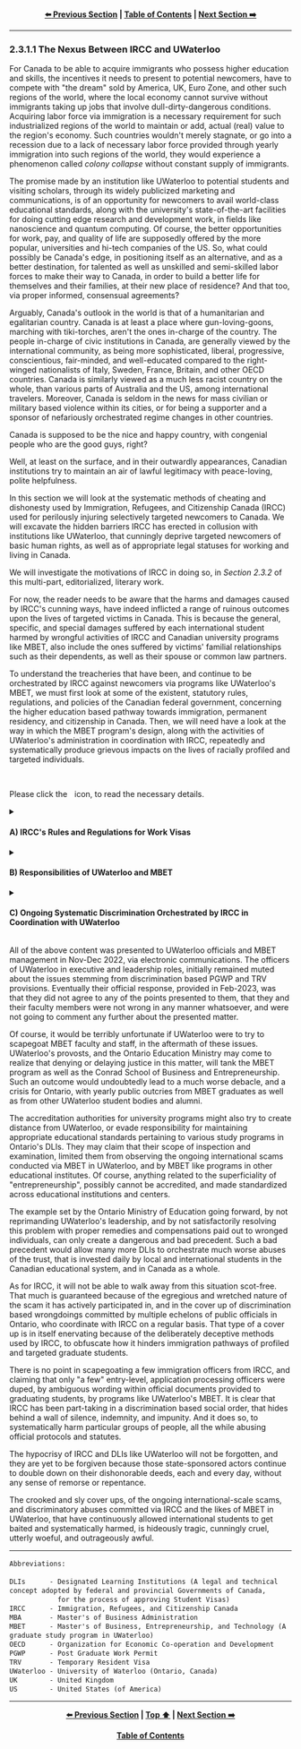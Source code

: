 <div align="center">
  
  **[:arrow_left: Previous Section][Prev] | [Table of Contents][TOC] | [Next Section :arrow_right:][Next]**
  
  [Prev]: ./02-3-1.md
  [Next]: ./02-3-1-2.md
  [TOC]: ./README.md#table-of-contents
  
</div>

---

### 2.3.1.1 The Nexus Between IRCC and UWaterloo 

For Canada to be able to acquire immigrants who possess higher education and skills, the incentives it needs to present to potential newcomers, have to compete with "the dream" sold by America, UK, Euro Zone, and other such regions of the world, where the local economy cannot survive without immigrants taking up jobs that involve dull-dirty-dangerous conditions. Acquiring labor force via immigration is a necessary requirement for such industrialized regions of the world to maintain or add, actual (real) value to the region's economy. Such countries wouldn't merely stagnate, or go into a recession due to a lack of necessary labor force provided through yearly immigration into such regions of the world, they would experience a phenomenon called *colony collapse* without constant supply of immigrants. 

The promise made by an institution like UWaterloo to potential students and visiting scholars, through its widely publicized marketing and communications, is of an opportunity for newcomers to avail world-class educational standards, along with the university's state-of-the-art facilities for doing cutting edge research and development work, in fields like nanoscience and quantum computing. Of course, the better opportunities for work, pay, and quality of life are supposedly offered by the more popular, universities and hi-tech companies of the US. So, what could possibly be Canada's edge, in positioning itself as an alternative, and as a better destination, for talented as well as unskilled and semi-skilled labor forces to make their way to Canada, in order to build a better life for themselves and their families, at their new place of residence? And that too, via proper informed, consensual agreements? 

Arguably, Canada's outlook in the world is that of a humanitarian and egalitarian country. Canada is at least a place where gun-loving-goons, marching with tiki-torches, aren't the ones in-charge of the country. The people in-charge of civic institutions in Canada, are generally viewed by the international community, as being more sophisticated, liberal, progressive, conscientious, fair-minded, and well-educated compared to the right-winged nationalists of Italy, Sweden, France, Britain, and other OECD countries. Canada is similarly viewed as a much less racist country on the whole, than various parts of Australia and the US, among international travelers. Moreover, Canada is seldom in the news for mass civilian or military based violence within its cities, or for being a supporter and a sponsor of nefariously orchestrated regime changes in other countries.  

Canada is supposed to be the nice and happy country, with congenial people who are the good guys, right? 

Well, at least on the surface, and in their outwardly appearances, Canadian institutions try to maintain an air of lawful legitimacy with peace-loving, polite helpfulness. 

In this section we will look at the systematic methods of cheating and dishonesty used by Immigration, Refugees, and Citizenship Canada (IRCC) used for perilously injuring selectively targeted newcomers to Canada. We will excavate the hidden barriers IRCC has erected in collusion with institutions like UWaterloo, that cunningly deprive targeted newcomers of basic human rights, as well as of appropriate legal statuses for working and living in Canada. 

We will investigate the motivations of IRCC in doing so, in *Section 2.3.2* of this multi-part, editorialized, literary work. 

For now, the reader needs to be aware that the harms and damages caused by IRCC's cunning ways, have indeed inflicted a range of ruinous outcomes upon the lives of targeted victims in Canada. This is because the general, specific, and special damages suffered by each international student harmed by wrongful activities of IRCC and Canadian university programs like MBET, also include the ones suffered by victims' familial relationships such as their dependents, as well as their spouse or common law partners.

To understand the treacheries that have been, and continue to be orchestrated by IRCC against newcomers via programs like UWaterloo's MBET, we must first look at some of the existent, statutory rules, regulations, and policies of the Canadian federal government, concerning the higher education based pathway towards immigration, permanent residency, and citizenship in Canada. Then, we will need have a look at the way in which the MBET program's design, along with the activities of UWaterloo's administration in coordination with IRCC, repeatedly and systematically produce grievous impacts on the lives of racially profiled and targeted individuals. 

<br>
<p>Please click the <img width="1%" src="./img/solid_white-pointing_right-triangle.png"></image> icon, to read the necessary details.</p>

<details><summary><h4>A) IRCC's Rules and Regulations for Work Visas</h4></summary>

1. The Canadian government has ascribed the terminology of ["Designated Learning Institutions" (DLIs)](https://www.canada.ca/en/immigration-refugees-citizenship/services/study-canada/study-permit/prepare/designated-learning-institutions-list.html) to recognized educational centers, schools, colleges, and universities in Canada which have been specially authorized by the government, to issue an admission or an invitation letter to prospective students and scholars, for the process of said student or scholar to be able to apply and obtain, an education or training based visit visa, so that they may then legally enter into Canada for educational purposes. The appropriate visit visa obtained for an authentic and legitimate educational program, is therefore, a vital necessity for a person to be able to pursue the Canadian educational program they have been accepted into.

1. For this ~~dissection~~ discussion, we will focus on the work related visa a person can obtain, via the successful completion of a graduate study program's coursework at a Canadian DLI. 

    1. Canadian immigration policies and statutes clearly state that once a person has graduated from a regular graduate course offered by a DLI, the person can avail the opportunity to apply for a Post Graduate Work Permit (PGWP) with its associated Temporary Resident Visa (TRV), as a "work visa", in order to legally reside and work in Canada. 

    1. As per IRCC's published polices, the duration of a PGWP and TRV, that can be given by its application processing office to a successful applicant, depends on the duration of the graduate study program's coursework attended, and completed, by the applicant. 

    1. Let us consider the following two questions: "Has the IRCC been genuine, forthright, and transparent about its policy to provide a one year long PGWP with its associated TRV, for successful applicants who complete a graduate study program from a Canadian DLI, with a course duration of one year? And similarly, has the IRCC been honest and transparent about providing an option of a three year long PGWP with its associated TRV, for successful applicants who complete a graduate study program from a Canadian DLI, with a course duration that is two or more years in length?"

    1. The answer to both of the above objective questions is an affirmative yes! This is because of the following verifiable public information that was published by IRCC, and has continued to be on display in its official `canada.ca` web-pages, and in legal effect, since the time of adopting the concept of DLIs.

    1. The following two pieces of evidence referencing Canadian statutes prove that when it comes to the period of validity of a PGWP, "The permit won’t be longer than the length of your study program" (as quoted in the given reference). 

        1. *"Post-graduation work permit (PGWP) validity and application"* — https://www.canada.ca/en/immigration-refugees-citizenship/corporate/publications-manuals/operational-bulletins-manuals/temporary-residents/study-permits/post-graduation-work-permit-program/permit.html (Last updated on 2021-12-16. Accessed on 2022-11-10.)

        1. *"How long is a post-graduation work permit valid?"* — https://www.cic.gc.ca/english/helpcentre/answer.asp?qnum=509&top=15 (Last updated on 2022-07-26. Accessed on 2022-11-10.)

</details>


<details><summary><h4>B) Responsibilities of UWaterloo and MBET</h4></summary>

1. MBET has continued to be a graduate study program offered by UWaterloo, *with a coursework duration of only one year*, from the time of its inception in early 2000s. Every prospective MBET student knows that the program's duration is of a single year, and aims to complete or extend their legal residence requirements in Canada, by the end of their MBET coursework. 

1. Similar to the essential documents issued by a DLI to a student or a scholar, for their entry into Canada and also for their admission into a particular program offered by the DLI, a number of official and vital documents are issued by the DLI at the time of course completion. This is so that the graduate may apply for further studies, or authorized work, and continue to reside legally within Canada. 

1. The **"Official Transcript"** pertaining to the graduated student's coursework, and **"The Letter of Course Completion"** are the essential, and main pieces of proof that indicate the student's graduation from the DLI upon the successful completion of their coursework. These two documents issued by the DLI, are a necessary part of the application package that needs to be submitted by the applicant to IRCC for a PGWP, and its associated TRV. They are necessarily used by IRCC officers, to make a decision on providing a PGWP to an applicant, with a particular duration of the permit's validity.

1. The Letter of Course Completion is also referred to as, "Letter confirming completion of the program of study", in various IRCC documentation for PGWP.  

</details>


<details><summary><h4>C) Ongoing Systematic Discrimination Orchestrated by IRCC in Coordination with UWaterloo</h4></summary>

1. The Official Transcript issued by UWaterloo shows the grades obtained by the student in each semester. UWaterloo usually has three semesters per year, which can at times be different for particular courses offered by some of UWaterloo's Colleges. So, by doing quite a bit of calculation about the number of semesters per year, the Official Transcript could, perhaps, indicate to a carefully inspecting IRCC officer, that the MBET program's is of one year duration.   

1. As such, the Letter of Course Completion has a standard template of text, which clearly describes that the graduate student attended and completed, a particular full-time coursework of a stated duration of certain months or years, at the issuing DLI.

1. However, the verbiage of The Letter of Course Completion issued by UWaterloo via the MBET program's supervisors, is deliberately vague and omits the duration of the MBET coursework in months (or years).

1. UWaterloo has continued to often mislead, and misdirect persons reading The Letter of Course Completion, by simply deleting the portion of the verbiage in the letter, about the number of months or years of full-time coursework completed by the graduated MBET student. UWaterloo has thus lied by omission, year-after-year, on most of the official Letters of Course Completion it provides to international students for being considered by IRCC application processing offices. The strange thing is that on some of the official letters indicating the completion of the MBET coursework, its duration is clearly mentioned as one year. 

1. It is also possible that the actual duration of the MBET coursework is less than ten months, with two-to-three months of the program being labeled as "practicum", during which the students are free to work on any startup related idea of their choice, on their own, in an unsupervised manner, without having to attend any classes. The students are of course able to consult with MBET instructors and professors, during the period of their practicum. 

1. Now, for the IRCC to provide a three year long PGWP along with its TRV, to any graduate student, based on a one year (or less) duration of coursework completed by the student at a Canadian DLI, would be a clear violation of Canada's immigration statutes and policies, wouldn't it? Well, that is precisely what has been ongoing for more than 20 consecutive years, at least in the case of UWaterloo-MBET. However, if you think, "it depends" is somehow the more appropriate answer to the previous question, then please continue to read the remaining paragraphs. 

1. The ongoing problems discussed here, have persisted for more than the past two decades, where upon inspection, one is able to identify that mainly MBET students from the Middle-East were denied a three year long work visa, while other international student graduates of MBET were given a three year long PGWP along with its TRV, for doing nothing different in their application process compared to the ones from the Middle-East. This implies that a systematic and selective form of discrimination has been enforced by IRCC, against those students who were not treated on par with all other MBET students, in a selective manner. 

1. Pretending that the IRCC can exercise "discretionary powers" to provide a three year long PGWP and a TRV to international students graduating from a one year long program, is utterly wrongful. IRCC officers are duty-bound to abide by their word of honor, and by their transparently stated statutes. The IRCC does not have any right to discriminate, or act whimsically, when making serious decisions that can drastically impact the lives of people it is meant to serve honestly, and dutifully. 

1. The negative, discriminatory bias harbored by IRCC officers against students from a Muslim background, can only be termed as Islamophobia. In this manner, the disservice and treachery IRCC has continued to commit, against selectively targeted individuals, is disgraceful to the entirety of Canada, and surreptitiously hurtful to all members of the international community.  

1. Have international students from other programs similar to the MBET, offered by other Canadian DLIs, had a similar or a different experience with IRCC while applying for a PGWP? 

1. How many more DLIs throughout Canada have used ambiguously worded official documents, to mislead IRCC application processing officers? 

1. Is there any means to believe that IRCC's higher-ups, were completely unaware of the ongoing discrimination against particular international students which also happens to violate their published statutes? 

1. Is one supposed to truly believe that for more than two decades, IRCC officials never once questioned why they tend to provide a biased preference to some students of a particular graduate program, over other students of the very same educational program, in contradiction to their published statutes and polices? 

</details>


All of the above content was presented to UWaterloo officials and MBET management in Nov-Dec 2022, via electronic communications. The officers of UWaterloo in executive and leadership roles, initially remained muted about the issues stemming from discrimination based PGWP and TRV provisions. Eventually their official response, provided in Feb-2023, was that they did not agree to any of the points presented to them, that they and their faculty members were not wrong in any manner whatsoever, and were not going to comment any further about the presented matter. 

Of course, it would be terribly unfortunate if UWaterloo were to try to scapegoat MBET faculty and staff, in the aftermath of these issues. UWaterloo's provosts, and the Ontario Education Ministry may come to realize that denying or delaying justice in this matter, will tank the MBET program as well as the Conrad School of Business and Entrepreneurship. Such an outcome would undoubtedly lead to a much worse debacle, and a crisis for Ontario, with yearly public outcries from MBET graduates as well as from other UWaterloo student bodies and alumni.

The accreditation authorities for university programs might also try to create distance from UWaterloo, or evade responsibility for maintaining appropriate educational standards pertaining to various study programs in Ontario's DLIs. They may claim that their scope of inspection and examination, limited them from observing the ongoing international scams conducted via MBET in UWaterloo, and by MBET like programs in other educational institutes. Of course, anything related to the superficiality of "entrepreneurship", possibly cannot be accredited, and made standardized across educational institutions and centers.  

The example set by the Ontario Ministry of Education going forward, by not reprimanding UWaterloo's leadership, and by not satisfactorily resolving this problem with proper remedies and compensations paid out to wronged individuals, can only create a dangerous and bad precedent. Such a bad precedent would allow many more DLIs to orchestrate much worse abuses of the trust, that is invested daily by local and international students in the Canadian educational system, and in Canada as a whole.  

As for IRCC, it will not be able to walk away from this situation scot-free. That much is guaranteed because of the egregious and wretched nature of the scam it has actively participated in, and in the cover up of discrimination based wrongdoings committed by multiple echelons of public officials in Ontario, who coordinate with IRCC on a regular basis. That type of a cover up is in itself enervating because of the deliberately deceptive methods used by IRCC, to obfuscate how it hinders immigration pathways of
profiled and targeted graduate students.

There is no point in scapegoating a few immigration officers from IRCC, and claiming that only "a few" entry-level, application processing officers were duped, by ambiguous wording within official documents provided to graduating students, by programs like UWaterloo's MBET. It is clear that IRCC has been part-taking in a discrimination based social order, that hides behind a wall of silence, indemnity, and impunity. And it does so, to systematically harm particular groups of people, all the while abusing official protocols and statutes. 

The hypocrisy of IRCC and DLIs like UWaterloo will not be forgotten, and they are yet to be forgiven because those state-sponsored actors continue to double down on their dishonorable deeds, each and every day, without any sense of remorse or repentance.  

The crooked and sly cover ups, of the ongoing international-scale scams, and discriminatory abuses committed via IRCC and the likes of MBET in UWaterloo, that have continuously allowed international students to get baited and systematically harmed, is hideously tragic, cunningly cruel, utterly woeful, and outrageously awful.


---

```
Abbreviations:

DLIs      - Designated Learning Institutions (A legal and technical concept adopted by federal and provincial Governments of Canada, 
            for the process of approving Student Visas) 
IRCC      - Immigration, Refugees, and Citizenship Canada 
MBA       - Master's of Business Administration
MBET      - Master's of Business, Entrepreneurship, and Technology (A graduate study program in UWaterloo)
OECD      - Organization for Economic Co-operation and Development 
PGWP      - Post Graduate Work Permit 
TRV       - Temporary Resident Visa 
UWaterloo - University of Waterloo (Ontario, Canada)
UK        - United Kingdom
US        - United States (of America)

```

---
<div align="center">
  
  **[:arrow_left: Previous Section][Prev] | [Top :arrow_up:][Top] | [Next Section :arrow_right:][Next]** 
  
  **[Table of Contents][TOC]**

  [Prev]: ./02-3-1.md
  [Top]: ./02-3-1-1.md#2311-the-nexus-between-ircc-and-uwaterloo
  [Next]: ./02-3-1-2.md
  [TOC]: ./README.md#table-of-contents
  
</div>